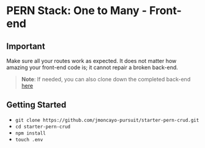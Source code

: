 <!-- README.md -->
# PERN Stack: One to Many - Front-end

## Important

Make sure all your routes work as expected. It does not matter how amazing your front-end code is; it cannot repair a broken back-end.

> **Note**: If needed, you can also clone down the completed back-end [here](https://github.com/jmoncayo-pursuit/express-one-to-many.git)

## Getting Started

- `git clone https://github.com/jmoncayo-pursuit/starter-pern-crud.git`
- `cd starter-pern-crud`
- `npm install`
- `touch .env`